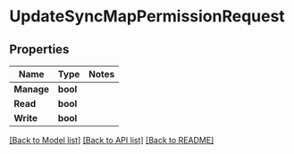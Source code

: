 # UpdateSyncMapPermissionRequest

## Properties
Name | Type | Notes
------------ | ------------- | -------------
**Manage** | **bool** | 
**Read** | **bool** | 
**Write** | **bool** | 

[[Back to Model list]](../README.md#documentation-for-models) [[Back to API list]](../README.md#documentation-for-api-endpoints) [[Back to README]](../README.md)


